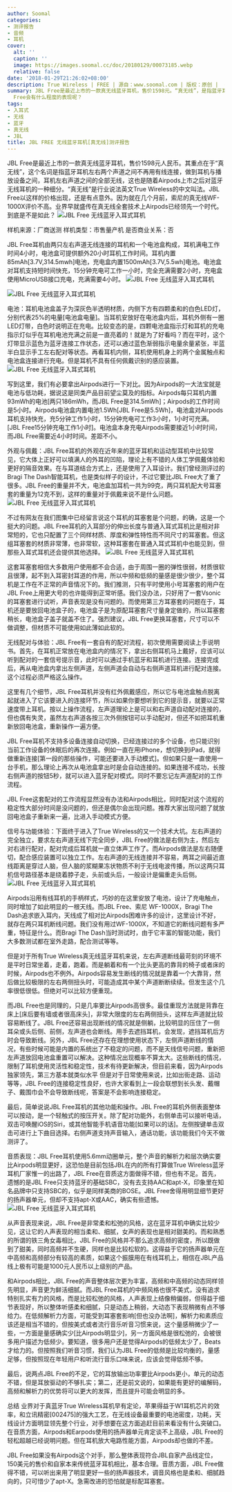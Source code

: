 ```yaml
---
author: Soomal
categories:
- 测评报告
- 音频
- 耳机
cover:
  alt: ''
  caption: ''
  image: https://images.soomal.cc/doc/20180129/00073185.webp
  relative: false
date: '2018-01-29T21:26:02+08:00'
description: True Wireless | FREE | 源自：www.soomal.com | 版权：原创 |  平均/总评分：09.17/275
summary: JBL Free是最近上市的一款真无线蓝牙耳机，售价1598元。“真无线”，是指蓝牙耳机左右两个声道之间不再用有线连接。然而在真无线耳机的电池、天线等技术方面苹果据说领先巨大，那么JBL
  Free会有什么程度的表现呢？
tags:
- 入耳式
- 无线
- 蓝牙
- 真无线
- JBL
title: JBL FREE 无线蓝牙耳机[真无线]测评报告
---
```


JBL Free是最近上市的一款真无线蓝牙耳机，售价1598元人民币。其重点在于“真无线”，这个名词是指蓝牙耳机左右两个声道之间不再用有线连接，做到耳机与播放设备之间，耳机左右声道之间的全部无线，这也是随着Airpods上市之后对蓝牙无线耳机的一种细分。“真无线”是行业说法英文True Wireless的中文叫法。JBL Free以这样的价格出现，还是有点意外。因为就在几个月前，索尼的真无线WF-1000X评价不高。业界早就盛传在真无线全套技术上Airpods已经领先一个时代。到底是不是如此？
![JBL Free 无线蓝牙入耳式耳机](https://images.soomal.cc/doc/20180123/00073047.webp)





样机来源：厂商送测
样机类型：市售量产机
是否商业关系：否

JBL Free耳机由两只左右声道无线连接的耳机和一个电池盒构成，耳机满电工作时间4小时，电池盒可提供额外20小时耳机工作时间。耳机内置85mAh[3.7V,314.5mwh]电池，充电盒内置1500mAh[3.7V,5.5wh]电池。电池盒对耳机支持短时间快充，15分钟充电可工作一小时，完全充满需要2小时，充电盒使用MicroUSB接口充电，充满需要4小时。
![JBL Free 无线蓝牙入耳式耳机](https://images.soomal.cc/doc/20180123/00073038.webp)




![JBL Free 无线蓝牙入耳式耳机](https://images.soomal.cc/doc/20180123/00073041.webp)




电池：耳机电池盒盖子为深灰色半透明材质，内侧下方有四颗柔和的白色LED灯，分别代表25%的电量[电池盒电量]。当耳机安放好在电池盒内后，耳机外侧有一圈LED灯带，白色时说明正在充电。比较变态的是，四颗电池盒指示灯和耳机的充电指示灯似乎在耳机电池充满之前是一直亮着的！就是为了好看吗？而在平时，这个灯带显示蓝色为蓝牙连接工作状态，还可以通过蓝色渐弱指示电量余量紧张，半蓝半白显示手工左右配对等状态。再看耳机内侧，耳机使用机身上的两个金属触点和电池盒连接进行充电。但是耳机不具有任何佩戴识别的感应装置。
![JBL Free 无线蓝牙入耳式耳机](https://images.soomal.cc/doc/20180123/00073044.webp)




写到这里，我们有必要拿出Airpods进行一下对比。因为Airpods的一大法宝就是电池与低功耗，据说这是同类产品目前望尘莫及的指标。Airpods每只耳机内置93mWh的电池[两只186mWh，而JBL Free是314.5mWh]；Airpods的工作时间是5小时。Airpods电池盒内置电池1.5Wh[JBL Free是5.5Wh]，电池盒对Airpods耳机支持快充，充5分钟工作1小时，15分钟充电可工作3小时，1小时可充满。[JBL Free15分钟充电工作1小时]。电池盒本身充电Airpods需要接近1小时时间，而JBL Free需要近4小时时间。差距不小。

外观与佩戴：JBL Free耳机的外观在近年来的蓝牙耳机和运动型耳机中比较常见，它大体上正好可以填满人的外耳的凹陷，理论上有不错的人体工学佩戴体验和更好的隔音效果。在与耳道结合方式上，还是使用了入耳设计。我们曾经测评过的Bragi The Dash智能耳机，也是类似样子的设计，不过它要比JBL Free大了重了很多。JBL Free的重量并不大，电池盒加耳机一共为99克，两只耳机配大号耳塞套的重量为12克不到，这样的重量对于佩戴来说不是什么问题。
![JBL Free 无线蓝牙入耳式耳机](https://images.soomal.cc/doc/20180123/00073048.webp)




不过有网友在我们图集中已经留言说这个耳机的耳塞套是个问题，的确，这是一个挺大的问题。JBL Free耳机的入耳部分的伸出长度与普通入耳式耳机比是相对非常短的，它也只配置了三个同样材质、厚度和弹性特性而不同尺寸的耳塞套。但这组耳塞套的材质非常薄，也非常软，这种耳塞套在普通入耳式耳机中也能见到，但那些入耳式耳机还会提供其他选择。
![JBL Free 无线蓝牙入耳式耳机](https://images.soomal.cc/doc/20180123/00073049.webp)




这套耳塞套相信大多数用户使用都不会合适，由于周围一圈的弹性很弱，材质很软且很薄，起不到入耳密封耳道的作用，所以中频和低频的量感是很少很少，整个耳机是工作在不正常的声音情况下的。我们推测，只有平时使用小号耳塞套的用户在JBL Free上用更大号的也许能得到正常听感。我们没办法，只好用了一套Vsonic的耳塞套进行试听，声音表现是没有问题的。而使用第三方耳塞套的问题在于，耳机还是要放回电池盒子的，电池盒子是为原配耳塞套尺寸量身定做的，所以耳塞套稍长，电池盒子盖子就盖不住了。强烈建议，JBL Free更换耳塞套，尺寸可以不做调整，但材质不可能使用如此薄如此软的。

无线配对与体验：JBL Free有一套自有的配对流程，初次使用需要阅读上手说明书。首先，在耳机正常放在电池盒内的情况下，拿出右侧耳机马上戴好，应该可以听到配对的一套信号提示音，此时可以通过手机蓝牙和耳机进行连接。连接完成后，再从电池盒内拿出左侧声道，左侧声道会自动与右侧声道耳机进行配对连接。这个过程必须严格这么操作。

这里有几个细节，JBL Free耳机并没有红外佩戴感应，所以它与电池盒触点脱离起就进入了它该要进入的连接环节，所以如果你要想听到它的提示音，就要以正常速度带上耳机。按以上操作流程，左声道理论上是可以和右声道自动配对连接的，但也偶有失灵，虽然左右声道各按三次外侧按钮可以手动配对，但还不如把耳机重新放回电池盒，重新操作一遍方便。

JBL Free耳机不支持多设备连接自动切换，已经连接过的多个设备，也只能识别当前工作设备的休眠后的再次连接。例如一直在用iPhone，想切换到iPad，就得做重新连接[第一段的那些操作，可能还要进入手动模式]。但如果只是一直使用一台手机，那么理论上再次从电池盒拿出时是会自动连接的。如果连接不成功，长按右侧声道的按钮5秒，就可以进入蓝牙配对模式。同时不要忘记左声道配对的工作流程。

JBL Free这套配对的工作流程显然没有办法和Airpods相比，同时配对这个流程的稳定性大部分时间是没问题的，但还是偶尔会出现问题。推荐大家出现问题了就放回电池盒子重新来一遍，比进入手动模式方便。

信号与功能体验：下面终于进入了True Wireless的又一个技术大坑。左右声道的完全独立，要求左右声道无线下完全同步，JBL Free的做法是右侧为主，然后左对右进行配对，配对完成后耳机就一直立体声工作了。而Airpods做法是左右随便切，配合感应装置可以独立工作。左右声道的无线连接并不容易，两耳之间最近直线距离是穿过人脑，但人脑的浆糊果冻状物质不利于无线电波传播，所以这两只耳机信号路径基本是绕着脖子走，头前或头后，一般设计是偏重走头后侧。
![JBL Free 无线蓝牙入耳式耳机](https://images.soomal.cc/doc/20180123/00073051.webp)




Airpods沿用有线耳机的手柄样式，巧妙的在这里安放了电池，设计了充电触点，同时增加了如此明显的一根天线。而JBL Free、索尼 WF-1000X，Bragi The Dash追求嵌入耳内，天线成了相对比Airpods困难许多的设计，这里设计不好，就存在两只耳机断线问题。我们没有用过WF-1000X，不知道它的断线问题有多严重，特征是什么。而Bragi The Dash当时测试时，由于它丰富的智能功能，我们大多数测试都在室外走路，配合测试等等。

但是对于所有True Wireless真无线蓝牙耳机来说，左右声道断线最苛刻的环境不是平时日常坐着，走着，跑着。而是躺着和有一个比头更高的靠背的椅子或者床的时候，Airpods也不例外。Airpods容易发生断线的情况就是靠着一个大靠背，然后做比较极限的左右两侧扭头时，可能造成其中某个声道断断续续。但发生这个几率很低很低。但绝对可以比较方便重现。

而JBL Free也是同理的，只是几率要比Airpods高很多。最佳重现方法就是背靠在床上[床后要有墙或者很高床头]，非常大限度的左右两侧扭头，这样左声道就比较容易断线了。JBL Free还容易出现断线的情况就是侧躺，比较明显的压住了一侧耳朵或头后侧、前侧，左声道也会断线。用手去遮挡耳机，会发现，遮挡耳机后方时会导致断线。另外，JBL Free还存在在理想使用状态下，左侧声道断线的情况，有些时候可能是内置的系统出了不稳定的问题，而不是天线信号问题，重新把左声道放回电池盒重置可以解决。这种情况出现概率不算太大。这些断线的情况，限制了耳机使用灵活性和稳定性，技术有待更新解决，但目前来看，因为Airpods独家领先，第三方基本就类似水平
但是对于日常使用来说，比如出街走路、运动等等，JBL Free的连接稳定性良好，也许大家看到上一段会联想到长头发、戴帽子、戴围巾会不会导致断线呢，答案是不会影响连接稳定。

最后，简单说说JBL Free耳机的其他功能和操作。JBL Free的耳机外侧表面整体可以按动，是一个轻触式的按压开关。除了配对功能外，右侧单击可以接听电话，双击可唤醒iOS的Siri，或其他智能手机语音功能[如果可以的话]。左侧按键单击双击可进行上下曲目选择。右侧声道支持声音输入，通话功能，该功能我们今天不做测评了。

音质表现：JBL Free耳机使用5.6mm动圈单元，整个声音的解析力和层次确实要比Airpods明显更好，这恐怕是目前包括JBL在内的所有打算做True Wireless蓝牙耳机厂家惟一的出路了，JBL Free在音质这方面做得不错，但也有不足。首先，遗憾的是JBL Free只支持蓝牙的基础SBC，没有去支持AAC和apt-X，印象里在知名品牌中只支持SBC的，似乎是同样美商的BOSE。JBL Free舍得用明显细节更好的扬声器单元，但却不支持apt-X或AAC，确实有些遗憾。
![JBL Free 无线蓝牙入耳式耳机](https://images.soomal.cc/doc/20180123/00073050.webp)




从声音表现来说，JBL Free是非常柔和松弛的风格，这在蓝牙耳机中确实比较少见，这让它的人声表现的相当柔和、细腻，女声的表现也是相对甜美的。而和熟悉的所谓的铁三角女毒相比，JBL Free的风格并不那么追求高频的密度，所以既做到了甜美，同时高频并不生硬，同样也是比较松软的。这得益于它的扬声器单元在中高频和高频部分有较高的素质，如果这个振膜用在有线耳机上，相信在JBL产品线上极有可能是1000元人民币以上级别的产品。

和Airpods相比，JBL Free的声音整体层次更为丰富，高频和中高频的动态同样领先明显，声音更为鲜活细腻。而JBL Free耳机的中频风格也很不美式，没有追求特别扎实有力的风格，而是比较松弛的风格，人声表现上结像稍偏弱，但得益于细节表现好，所以整体听感柔和细腻，只是动态上稍弱，大动态下表现稍微有点不够给力。在低频解析力方面，可能受到耳塞套影响[但也没办法啊]，解析力和素质应该还是相当不错的，但按美式或者流行音乐听音习惯来说，这个量感稍微少了一些，一方面是量感确实少[比Airpods明显少]，另一方面风格是很松弛的，会被很多用户描述为低频少。要知道，很多用户还是觉得Airpods的低频太少了，Beats才给力的。但按照我们听音习惯，我们认为JBL Free的低频是比较均衡的，量感足够，但按照现在年轻用户和听流行音乐口味来说，应该会觉得低频不够。

最后，说两点JBL Free的不足，它的耳放输出功率要比Airpods更小，单元的动态不错，但是耳放驱动的不够扎实；第二，还是前文说的，如果能有更好的编解码，高频和解析力的优势将可以更大的发挥，而且提升可能会明显的多。

总结
业界对于真蓝牙True Wireless耳机早有定论，苹果得益于W1耳机芯片的效率，和立讯精密[002475]的强大工艺，在无线设备最重要的电池密度，功耗，天线设计方面明显领先整个行业，对手想要在这方面追赶目前来看没有什么突破口。在音质方面，Airpods和Earpods使用的扬声器单元肯定谈不上高级，JBL Free的轻松超越已经说明问题。但在耳机放大电路性能方面，Airpods却也做的不差。

JBL Free如果没有Airpods这个对手，那么整体表现符合JBL自家产品线定位，150美元的售价和自家本来传统蓝牙耳机相比，基本合理。音质方面，JBL Free做得不错，可以听出来用了明显更好一些的扬声器技术，调音风格也是柔和、细腻趋向的，只可惜少了apt-X。急需改进的恐怕就是标配耳塞套。